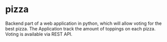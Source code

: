 # pizza
Backend part of a web application in python, which will allow voting for the best pizza.
The Application track the amount of toppings on each pizza.
Voting is available via REST API.

